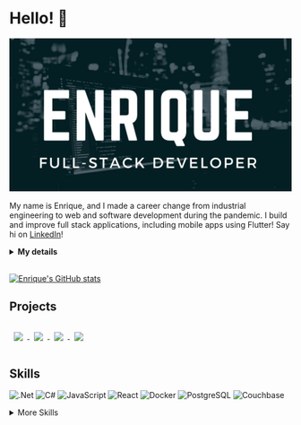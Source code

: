 # Hello! 👋

![Enrique's GitHub](./Assets/hero.png)

My name is Enrique, and I made a career change from industrial engineering to web and software development during the pandemic. I build and improve full stack applications, including mobile apps using Flutter! Say hi on [LinkedIn](https://www.linkedin.com/in/ehilst/)!

<details>
 <summary><strong>My details</strong></summary>
 <ul>
  <li> 🔭 I’m currently working at CUNA Mutual Group. </li>
  <li> 🌱 I’m currently learning Flutter </li>
  <li>👯 I’m looking to collaborate on open source .NET or JavaScript based projects </li>
  <li> 💬 Ask me about anything! </li>
  <li> 📫 How to reach me: Message me on <a href="https://www.linkedin.com/in/ehilst/">LinkedIn</a> </li>
  <li> 😄 Pronouns: he/him </li>
  <li> ⚡ Fun fact: I was an industrial engineer before making a pandmeic career change </li>
 </ul>
</details>

<br>

[![Enrique's GitHub stats](https://github-readme-stats.vercel.app/api?username=ehilst515&hide=stars,contribs&theme=dark)](https://github.com/ehilst515/ehilst515)

## Projects

<a href="https://github.com/Gathering401/Gathering-Backend">
  <img align="center" style="margin:1rem 0.5rem" src="https://github-readme-stats.vercel.app/api/pin/?username=Gathering401&repo=Gathering-Backend&theme=dark&icon_color=50858B"/>
</a>

<a href="https://github.com/Gathering401/Gathering-Frontend">
  <img align="center" style="margin:1rem 0.5rem" src="https://github-readme-stats.vercel.app/api/pin/?username=Gathering401&repo=Gathering-Frontend&theme=dark&icon_color=50858B"/>
</a>

<a href="https://github.com/covidwatcher/covidwatcher">
  <img align="center" style="margin:1rem 0.5rem" src="https://github-readme-stats.vercel.app/api/pin/?username=covidwatcher&repo=covidwatcher&theme=dark&icon_color=50858B"/>
</a>

<a href="https://github.com/ehilst515/tic-tac-toe">
  <img align="center" style="margin:1rem 0.5rem" src="https://github-readme-stats.vercel.app/api/pin/?username=ehilst515&repo=tic-tac-toe&theme=dark&icon_color=50858B"/>
</a>

## Skills

![.Net](https://img.shields.io/badge/Code-.NET-informational?style=flat&logo=.net&logoColor=white&color=50858B)
![C#](https://img.shields.io/badge/Code-CSharp-informational?style=flat&logo=c-sharp&logoColor=white&color=50858B)
![JavaScript](https://img.shields.io/badge/Code-JavaScript-informational?style=flat&logo=JavaScript&logoColor=white&color=50858B)
![React](https://img.shields.io/badge/Code-React-informational?style=flat&logo=React&logoColor=white&color=50858B)
![Docker](https://img.shields.io/badge/Tools-Docker-informational?style=flat&logo=docker&logoColor=white&color=50858B)
![PostgreSQL](https://img.shields.io/badge/Tools-PostgreSQL-informational?style=flat&logo=PostgreSQL&logoColor=white&color=50858B)
![Couchbase](https://img.shields.io/badge/Tools-Couchbase-informational?style=flat&logo=Couchbase&logoColor=white&color=50858B)

<details>
<summary>More Skills</summary>

<br/>

![Flutter](https://img.shields.io/badge/Code-Flutter-informational?style=flat&logo=Flutter&logoColor=white&color=50858B)
![NGINX](https://img.shields.io/badge/Tools-NGINX-informational?style=flat&logo=nginx&logoColor=white&color=50858B)
![Git](https://img.shields.io/badge/Tools-Git-informational?style=flat&logo=Git&logoColor=white&color=50858B)
![GitHub](https://img.shields.io/badge/Tools-GitHub-informational?style=flat&logo=GitHub&logoColor=white&color=50858B)
![Heroku](https://img.shields.io/badge/Tools-Heroku-informational?style=flat&logo=Heroku&logoColor=white&color=50858B)
![Swagger](https://img.shields.io/badge/Tools-Swagger-informational?style=flat&logo=Swagger&logoColor=white&color=50858B)
![NodeJS](https://img.shields.io/badge/Tools-NodeJS-informational?style=flat&logo=NodeJS&logoColor=white&color=50858B)
![HTML5](https://img.shields.io/badge/Code-HTML5-informational?style=flat&logo=HTML5&logoColor=white&color=50858B)
![CSS3](https://img.shields.io/badge/Code-CSS3-informational?style=flat&logo=CSS3&logoColor=white&color=50858B)

</details>
